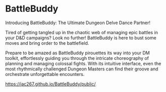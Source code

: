 # BattleBuddy
Introducing BattleBuddy: The Ultimate Dungeon Delve Dance Partner!

Tired of getting tangled up in the chaotic web of managing epic battles in your D&D campaigns? Look no further! BattleBuddy is here to bust some moves and bring order to the battlefield.

Prepare to be amazed as BattleBuddy pirouettes its way into your DM toolkit, effortlessly guiding you through the intricate choreography of planning and managing colossal fights. With its intuitive interface, even the most rhythmically challenged Dungeon Masters can find their groove and orchestrate unforgettable encounters.


https://jac267.github.io/BattleBuddy/public/
